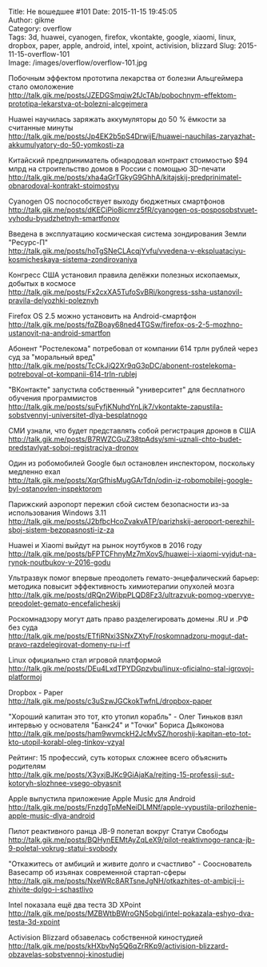Title: Не вошедшее #101
Date: 2015-11-15 19:45:05  
Author: gikme  
Category: overflow  
Tags: 3d, huawei, cyanogen, firefox, vkontakte, google, xiaomi, linux, dropbox, paper, apple, android, intel, xpoint, activision, blizzard
Slug: 2015-11-15-overflow-101  
Image: /images/overflow/overflow-101.jpg


Побочным эффектом прототипа лекарства от болезни Альцгеймера стало омоложение  
<http://talk.gik.me/posts/JZEDGSmqjw2fJcTAb/pobochnym-effektom-prototipa-lekarstva-ot-bolezni-alcgejmera>

Huawei научилась заряжать аккумуляторы до 50 % ёмкости за считанные минуты  
<http://talk.gik.me/posts/Jp4EK2b5pS4DrwijE/huawei-nauchilas-zaryazhat-akkumulyatory-do-50-yomkosti-za>

Китайский предприниматель обнародовал контракт стоимостью $94 млрд на строительство домов в России с помощью 3D-печати  
<http://talk.gik.me/posts/xha4aGrTGkyG9GhhA/kitajskij-predprinimatel-obnarodoval-kontrakt-stoimostyu>

Cyanogen OS поспособствует выходу бюджетных смартфонов  
<http://talk.gik.me/posts/dKECiPio8icmrz5fR/cyanogen-os-posposobstvuet-vyhodu-byudzhetnyh-smartfonov>

Введена в эксплуатацию космическая система зондирования Земли "Ресурс-П"  
<http://talk.gik.me/posts/hoTgSNeCLAcqjYvfu/vvedena-v-ekspluataciyu-kosmicheskaya-sistema-zondirovaniya>

Конгресс США установил правила делёжки полезных ископаемых, добытых в космосе  
<http://talk.gik.me/posts/Fx2cxXA5TufoSvBRi/kongress-ssha-ustanovil-pravila-delyozhki-poleznyh>

Firefox OS 2.5 можно установить на Android-смартфон  
<http://talk.gik.me/posts/fqZBoay68ned4TGSw/firefox-os-2-5-mozhno-ustanovit-na-android-smartfon>

Абонент "Ростелекома" потребовал от компании 614 трлн рублей через суд за "моральный вред"  
<http://talk.gik.me/posts/TcCkJiQ2Xr9qG3pDC/abonent-rostelekoma-potreboval-ot-kompanii-614-trln-rublej>

"ВКонтакте" запустила собственный "университет" для бесплатного обучения программистов  
<http://talk.gik.me/posts/suFyfjKNuhdYnLjk7/vkontakte-zapustila-sobstvennyj-universitet-dlya-besplatnogo>

СМИ узнали, что будет представлять собой регистрация дронов в США  
<http://talk.gik.me/posts/B7RWZCGuZ38tpAdsy/smi-uznali-chto-budet-predstavlyat-soboj-registraciya-dronov>

Один из робомобилей Google был остановлен инспектором, поскольку медленно ехал  
<http://talk.gik.me/posts/XqrGfhisMugGArTdn/odin-iz-robomobilej-google-byl-ostanovlen-inspektorom>

Парижский аэропорт пережил сбой систем безопасности из-за использования Windows 3.11  
<http://talk.gik.me/posts/J2bfbcHcoZvakvATP/parizhskij-aeroport-perezhil-sboj-sistem-bezopasnosti-iz-za>

Huawei и Xiaomi выйдут на рынок ноутбуков в 2016 году  
<http://talk.gik.me/posts/bFPTCFhnyMz7mXovS/huawei-i-xiaomi-vyjdut-na-rynok-noutbukov-v-2016-godu>

Ультразвук помог впервые преодолеть гемато-энцефалический барьер: методика повысит эффективность химиотерапии опухолей мозга  
<http://talk.gik.me/posts/dRQn2WibpPLQD8Fz3/ultrazvuk-pomog-vpervye-preodolet-gemato-encefalicheskij>

Роскомнадзору могут дать право разделегировать домены .RU и .РФ без суда  
<http://talk.gik.me/posts/ETfiRNxi3SNxZXtyF/roskomnadzoru-mogut-dat-pravo-razdelegirovat-domeny-ru-i-rf>

Linux официально стал игровой платформой  
<http://talk.gik.me/posts/DEu4LxdTPYDGpzvbu/linux-oficialno-stal-igrovoj-platformoj>

Dropbox - Paper  
<http://talk.gik.me/posts/c3uSzwJGCkokTwfnL/dropbox-paper>

"Хороший капитан это тот, кто утопил корабль" - Олег Тиньков взял интервью у основателя "Банк24" и "Точки" Бориса Дьяконова  
<http://talk.gik.me/posts/ham9wvmckH2JcMvSZ/horoshij-kapitan-eto-tot-kto-utopil-korabl-oleg-tinkov-vzyal>

Рейтинг: 15 профессий, суть которых сложнее всего объяснить родителям  
<http://talk.gik.me/posts/X3yxjBJKc9GiAjaKa/rejting-15-professij-sut-kotoryh-slozhnee-vsego-obyasnit>

Apple выпустила приложение Apple Music для Android  
<http://talk.gik.me/posts/FnzdgTpMeNeiDLMNf/apple-vypustila-prilozhenie-apple-music-dlya-android>

Пилот реактивного ранца JB-9 полетал вокруг Статуи Свободы  
<http://talk.gik.me/posts/BQHynEEMtAyZqLeX9/pilot-reaktivnogo-ranca-jb-9-poletal-vokrug-statui-svobody>

"Откажитесь от амбиций и живите долго и счастливо" - Сооснователь Basecamp об изъянах современной стартап-сферы  
<http://talk.gik.me/posts/NxeWRc8ARTsneJgNH/otkazhites-ot-ambicij-i-zhivite-dolgo-i-schastlivo>

Intel показала ещё два теста 3D XPoint  
<http://talk.gik.me/posts/MZBWtbBWroGN5obgj/intel-pokazala-eshyo-dva-testa-3d-xpoint>

Activision Blizzard обзавелась собственной киностудией  
<http://talk.gik.me/posts/kHXbvNg5Q6qZrRKp9/activision-blizzard-obzavelas-sobstvennoj-kinostudiej>
